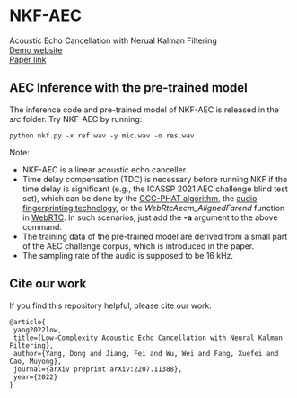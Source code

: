 # NKF-AEC
Acoustic Echo Cancellation with Nerual Kalman Filtering \
[Demo website](https://fjiang9.github.io/NKF-AEC/) \
[Paper link](https://arxiv.org/abs/2207.11388)
## AEC Inference with the pre-trained model
The inference code and pre-trained model of NKF-AEC is released in the _src_ folder. Try NKF-AEC by running:
```
python nkf.py -x ref.wav -y mic.wav -o res.wav
```
Note: 
- NKF-AEC is a linear acoustic echo canceller.
- Time delay compensation (TDC) is necessary before running NKF if the time delay is significant (e.g., the ICASSP 2021 AEC challenge blind test set), which can be done by the [GCC-PHAT algorithm](https://ieeexplore.ieee.org/document/1162830), the [audio fingerprinting technology](https://ieeexplore.ieee.org/document/6909020), or the *WebRtcAecm_AlignedFarend* function in [WebRTC](https://webrtc.googlesource.com/src//+/eea928836755bd37dbe8ef058ca4856422d90eec/modules/audio_processing/aecm/aecm_core.h?autodive=0%2F%2F%2F%2F). In such scenarios, just add the __-a__ argument to the above command.
- The training data of the pre-trained model are derived from a small part of the AEC challenge corpus, which is introduced in the paper.
- The sampling rate of the audio is supposed to be 16 kHz.
## Cite our work
If you find this repository helpful, please cite our work:
```
@article{
 yang2022low,
 title={Low-Complexity Acoustic Echo Cancellation with Neural Kalman Filtering},
 author={Yang, Dong and Jiang, Fei and Wu, Wei and Fang, Xuefei and Cao, Muyong},
 journal={arXiv preprint arXiv:2207.11388},
 year={2022}
}
```
